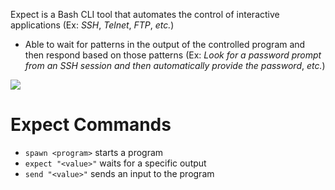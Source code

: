 Expect is a Bash CLI tool that automates the control of interactive applications (Ex: *SSH*, *Telnet*, *FTP*, *etc.*)

* Able to wait for patterns in the output of the controlled program and then respond based on those patterns (Ex: *Look for a password prompt from an SSH session and then automatically provide the password*, *etc.*)

![](https://github.com/JonmarCorpuz/SecondBrain/blob/main/Assets/Whitespace.png)

# Expect Commands

* `spawn <program>` starts a program
* `expect "<value>"` waits for a specific output
* `send "<value>"` sends an input to the program
